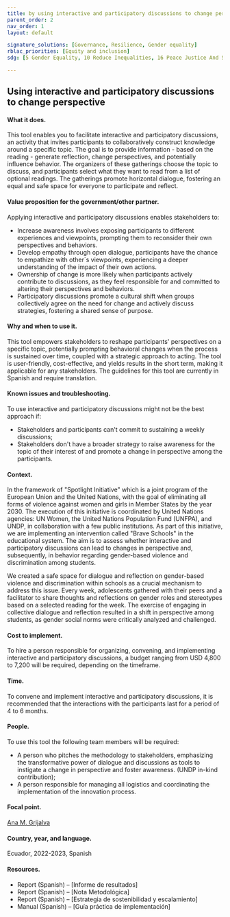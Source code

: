 ```yaml
---
title: by using interactive and participatory discussions to change perspective
parent_order: 2
nav_order: 1
layout: default

signature_solutions: [Governance, Resilience, Gender equality]
rblac_priorities: [Equity and inclusion]
sdg: [5 Gender Equality, 10 Reduce Inequalities, 16 Peace Justice And Strong Institutions]

---
```

## Using interactive and participatory discussions to change perspective

#### What it does. 
This tool enables you to facilitate interactive and participatory discussions, an activity that invites participants to collaboratively construct knowledge around a specific topic. The goal is to provide information - based on the reading - generate reflection, change perspectives, and potentially influence behavior. The organizers of these gatherings choose the topic to discuss, and participants select what they want to read from a list of optional readings. The gatherings promote horizontal dialogue, fostering an equal and safe space for everyone to participate and reflect. 

#### Value proposition for the government/other partner. 
Applying interactive and participatory discussions enables stakeholders to: 
- Increase awareness involves exposing participants to different experiences and viewpoints, prompting them to reconsider their own perspectives and behaviors.  
- Develop empathy through open dialogue, participants have the chance to empathize with other´s viewpoints, experiencing a deeper understanding of the impact of their own actions.  
- Ownership of change is more likely when participants actively contribute to discussions, as they feel responsible for and committed to altering their perspectives and behaviors.  
- Participatory discussions promote a cultural shift when groups collectively agree on the need for change and actively discuss strategies, fostering a shared sense of purpose.

#### Why and when to use it. 
This tool empowers stakeholders to reshape participants' perspectives on a specific topic, potentially prompting behavioral changes when the process is sustained over time, coupled with a strategic approach to acting. The tool is user-friendly, cost-effective, and yields results in the short term, making it applicable for any stakeholders. The guidelines for this tool are currently in Spanish and require translation.

#### Known issues and troubleshooting. 
To use interactive and participatory discussions might not be the best approach if:
- Stakeholders and participants can't commit to sustaining a weekly discussions;
- Stakeholders don't have a broader strategy to raise awareness for the topic of their interest of and promote a change in perspective among the participants.

#### Context. 
In the framework of "Spotlight Initiative" which is a joint program of the European Union and the United Nations, with the goal of eliminating all forms of violence against women and girls in Member States by the year 2030. The execution of this initiative is coordinated by United Nations agencies: UN Women, the United Nations Population Fund (UNFPA), and UNDP, in collaboration with a few public institutions. As part of this initiative, we are implementing an intervention called "Brave Schools" in the educational system. The aim is to assess whether interactive and participatory discussions can lead to changes in perspective and, subsequently, in behavior regarding gender-based violence and discrimination among students.

We created a safe space for dialogue and reflection on gender-based violence and discrimination within schools as a crucial mechanism to address this issue. Every week, adolescents gathered with their peers and a facilitator to share thoughts and reflections on gender roles and stereotypes based on a selected reading for the week. The exercise of engaging in collective dialogue and reflection resulted in a shift in perspective among students, as gender social norms were critically analyzed and challenged.

#### Cost to implement. 
To hire a person responsible for organizing, convening, and implementing interactive and participatory discussions, a budget ranging from USD 4,800 to 7,200 will be required, depending on the timeframe.

#### Time.
To convene and implement interactive and participatory discussions, it is recommended that the interactions with the participants last for a period of 4 to 6 months.
#### People. 
To use this tool the following team members will be required:
- A person who pitches the methodology to stakeholders, emphasizing the transformative power of dialogue and discussions as tools to instigate a change in perspective and foster awareness. (UNDP in-kind contribution);  
- A person responsible for managing all logistics and coordinating the implementation of the innovation process.

#### Focal point. 
[Ana M. Grijalva]( https://undp-accelerator-labs.github.io/Innovation-Toolkit-for-UNDP-Signature-Solutions/contributors/Ana%20M.%20Grijalva.html)

#### Country, year, and language. 
Ecuador, 2022-2023, Spanish

#### Resources. 
- Report (Spanish) – [Informe de resultados] 
- Report (Spanish) – [Nota Metodológica] 
- Report (Spanish) – [Estrategia de sostenibilidad y escalamiento] 
- Manual (Spanish) – [Guía práctica de implementación] 

